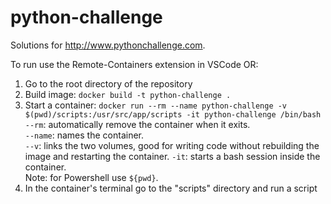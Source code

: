 # python-challenge  

Solutions for http://www.pythonchallenge.com.  
 
To run use the Remote-Containers extension in VSCode OR:
1. Go to the root directory of the repository  
2. Build image: `docker build -t python-challenge .`  
3. Start a container: `docker run --rm --name python-challenge -v $(pwd)/scripts:/usr/src/app/scripts -it python-challenge /bin/bash`  
    `--rm`: automatically remove the container when it exits.  
    `--name`: names the container.  
    `--v`: links the two volumes, good for writing code without rebuilding the image and restarting the container.
    `-it`: starts a bash session inside the container.  
    Note: for Powershell use `${pwd}`.  
4. In the container's terminal go to the "scripts" directory and run a script 
